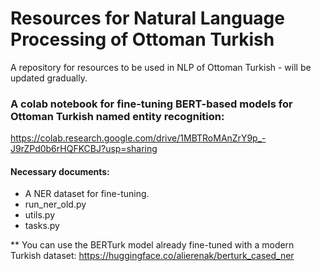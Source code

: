 # Resources for Natural Language Processing of Ottoman Turkish
A repository for resources to be used in NLP of Ottoman Turkish - will be updated gradually.

### A colab notebook for fine-tuning BERT-based models for Ottoman Turkish named entity recognition:
https://colab.research.google.com/drive/1MBTRoMAnZrY9p_-J9rZPd0b6rHQFKCBJ?usp=sharing

#### Necessary documents:
- A NER dataset for fine-tuning.
- run_ner_old.py
- utils.py
- tasks.py

** You can use the BERTurk model already fine-tuned with a modern Turkish dataset: https://huggingface.co/alierenak/berturk_cased_ner 
